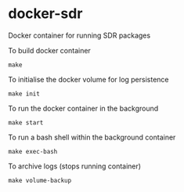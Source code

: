 # docker-sdr
Docker container for running SDR packages

To build docker container

`make`

To initialise the docker volume for log persistence

`make init`

To run the docker container in the background

`make start`

To run a bash shell within the background container

`make exec-bash`

To archive logs (stops running container)

`make volume-backup`
